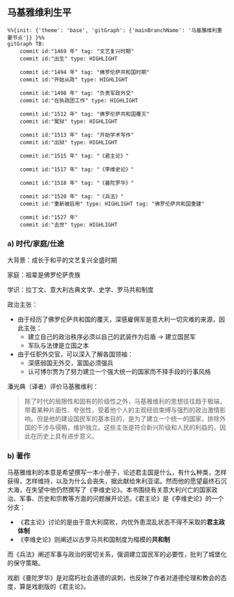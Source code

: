 ## 马基雅维利生平

```mermaid
%%{init: {'theme': 'base', 'gitGraph': {'mainBranchName': '马基雅维利重要节点'}} }%%
gitGraph TB:
    commit id:"1469 年" tag: "文艺复兴时期"
    commit id:"出生" type: HIGHLIGHT 
    
    commit id:"1494 年" tag: "佛罗伦萨共和国时期"
    commit id:"开始从政" type: HIGHLIGHT 

    commit id:"1498 年" tag: "负责军政外交"
    commit id:"在执政团工作" type: HIGHLIGHT 
    
    commit id:"1512 年" tag: "佛罗伦萨共和国覆灭"
    commit id:"冤狱" type: HIGHLIGHT 
    
    commit id:"1513 年" tag: "开始学术写作"
    commit id:"出狱" type: HIGHLIGHT 
    
    commit id:"1515 年" tag: "《君主论》"
    
    commit id:"1517 年" tag: "《李维史论》"   
    
    commit id:"1518 年" tag: "《曼陀罗华》"  

    commit id:"1520 年" tag: "《兵法》"  
    commit id:"重新被启用" type: HIGHLIGHT tag: "佛罗伦萨共和国重建" 

    commit id:"1527 年"
    commit id:"去世" type: HIGHLIGHT 
```

### a) 时代/家庭/仕途

大背景：成长于和平的文艺复兴全盛时期

家庭：祖辈是佛罗伦萨贵族

学识：拉丁文、意大利古典文学、史学、罗马共和制度

政治主张：

- 由于经历了佛罗伦萨共和国的覆灭，深感雇佣军是意大利一切灾难的来源，因此主张：
  - 建立自己的政治秩序必须以自己的武装作为后盾 → 建立国民军
  - 军队与法律是立国之本
- 由于任职外交官，可以深入了解各国领袖：
  - 深感弱国无外交，富国必须强兵
  - 认可博尔贾为了努力建立一个强大统一的国家而不择手段的行事风格

潘光典（译者）评价马基雅维利：

> 除了时代的局限性和固有的阶级性之外，马基雅维利的思想往往趋于极端，带着某种片面性、夸张性，受着他个人的主观经验束缚与强烈的政治激情影响。但是他的建设国民军的基本目的，是为了建立一个统一的国家，排除外国的干涉与侵略，维护独立。这些主张是符合新兴阶级和人民的利益的，因此在历史上具有进步意义。

### b) 著作

马基雅维利的本意是希望撰写一本小册子，论述君主国是什么，有什么种类，怎样获得，怎样维持，以及为什么会丧失，据此献给朱利亚诺。然而他的愿望最终石沉大海，在失望中他仍然撰写了《李维史论》。本书围绕有关意大利兴亡的国家政治、军事、历史和宗教等方面的问题展开论述。《君主论》是《李维史论》的一个分支：

- 《君主论》讨论的是由于意大利腐败，内忧外患混乱状态不得不采取的**君主政体制**
- 《李维史论》则阐述以古罗马共和国制度为楷模的**共和制**

而《兵法》阐述军事与政治的密切关系，强调建立国民军的必要性，批判了城堡化的保守策略。

戏剧《曼陀罗华》是对腐朽社会道德的讽刺，也反映了作者对道德伦理和教会的态度，算是戏剧版的《君主论》。